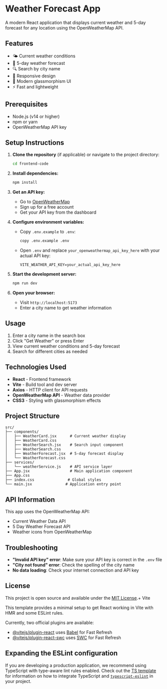 # Weather Forecast App

A modern React application that displays current weather and 5-day forecast for any location using the OpenWeatherMap API.

## Features

- 🌤️ Current weather conditions
- 📅 5-day weather forecast
- 🔍 Search by city name
- 📱 Responsive design
- 🎨 Modern glassmorphism UI
- ⚡ Fast and lightweight

## Prerequisites

- Node.js (v14 or higher)
- npm or yarn
- OpenWeatherMap API key

## Setup Instructions

1. **Clone the repository** (if applicable) or navigate to the project directory:
   ```bash
   cd frontend-code
   ```

2. **Install dependencies:**
   ```bash
   npm install
   ```

3. **Get an API key:**
   - Go to [OpenWeatherMap](https://openweathermap.org/api)
   - Sign up for a free account
   - Get your API key from the dashboard

4. **Configure environment variables:**
   - Copy `.env.example` to `.env`:
     ```bash
     copy .env.example .env
     ```
   - Open `.env` and replace `your_openweathermap_api_key_here` with your actual API key:
     ```
     VITE_WEATHER_API_KEY=your_actual_api_key_here
     ```

5. **Start the development server:**
   ```bash
   npm run dev
   ```

6. **Open your browser:**
   - Visit `http://localhost:5173`
   - Enter a city name to get weather information

## Usage

1. Enter a city name in the search box
2. Click "Get Weather" or press Enter
3. View current weather conditions and 5-day forecast
4. Search for different cities as needed

## Technologies Used

- **React** - Frontend framework
- **Vite** - Build tool and dev server
- **Axios** - HTTP client for API requests
- **OpenWeatherMap API** - Weather data provider
- **CSS3** - Styling with glassmorphism effects

## Project Structure

```
src/
├── components/
│   ├── WeatherCard.jsx      # Current weather display
│   ├── WeatherCard.css
│   ├── WeatherSearch.jsx    # Search input component
│   ├── WeatherSearch.css
│   ├── WeatherForecast.jsx  # 5-day forecast display
│   └── WeatherForecast.css
├── services/
│   └── weatherService.js    # API service layer
├── App.jsx                  # Main application component
├── App.css
├── index.css               # Global styles
└── main.jsx               # Application entry point
```

## API Information

This app uses the OpenWeatherMap API:
- Current Weather Data API
- 5 Day Weather Forecast API
- Weather icons from OpenWeatherMap

## Troubleshooting

- **"Invalid API key" error**: Make sure your API key is correct in the `.env` file
- **"City not found" error**: Check the spelling of the city name
- **No data loading**: Check your internet connection and API key

## License

This project is open source and available under the [MIT License](LICENSE).+ Vite

This template provides a minimal setup to get React working in Vite with HMR and some ESLint rules.

Currently, two official plugins are available:

- [@vitejs/plugin-react](https://github.com/vitejs/vite-plugin-react/blob/main/packages/plugin-react) uses [Babel](https://babeljs.io/) for Fast Refresh
- [@vitejs/plugin-react-swc](https://github.com/vitejs/vite-plugin-react/blob/main/packages/plugin-react-swc) uses [SWC](https://swc.rs/) for Fast Refresh

## Expanding the ESLint configuration

If you are developing a production application, we recommend using TypeScript with type-aware lint rules enabled. Check out the [TS template](https://github.com/vitejs/vite/tree/main/packages/create-vite/template-react-ts) for information on how to integrate TypeScript and [`typescript-eslint`](https://typescript-eslint.io) in your project.
